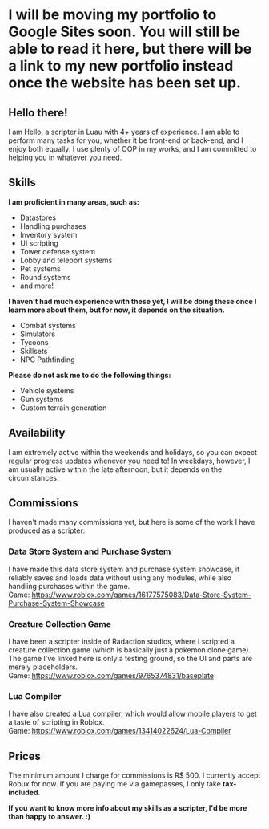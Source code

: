# I will be moving my portfolio to Google Sites soon. You will still be able to read it here, but there will be a link to my new portfolio instead once the website has been set up.

## Hello there!
I am Hello, a scripter in Luau with 4+ years of experience. I am able to perform many tasks for you, whether it be front-end or back-end, and I enjoy both equally. I use plenty of OOP in my works, and I am committed to helping you in whatever you need.

## Skills
**I am proficient in many areas, such as:**
* Datastores
* Handling purchases
* Inventory system
* UI scripting
* Tower defense system
* Lobby and teleport systems
* Pet systems
* Round systems
* and more!

**I haven't had much experience with these yet, I will be doing these once I learn more about them, but for now, it depends on the situation.**
* Combat systems
* Simulators
* Tycoons
* Skillsets
* NPC Pathfinding

**Please do not ask me to do the following things:**
* Vehicle systems
* Gun systems
* Custom terrain generation

## Availability

I am extremely active within the weekends and holidays, so you can expect regular progress updates whenever you need to! In weekdays, however, I am usually active within the late afternoon, but it depends on the circumstances.

## Commissions
I haven't made many commissions yet, but here is some of the work I have produced as a scripter:

### Data Store System and Purchase System
I have made this data store system and purchase system showcase, it reliably saves and loads data without using any modules, while also handling purchases within the game.
<br> Game: https://www.roblox.com/games/16177575083/Data-Store-System-Purchase-System-Showcase

### Creature Collection Game
I have been a scripter inside of Radaction studios, where I scripted a creature collection game (which is basically just a pokemon clone game). The game I've linked here is only a testing ground, so the UI and parts are merely placeholders.
<br> Game: https://www.roblox.com/games/9765374831/baseplate

### Lua Compiler
I have also created a Lua compiler, which would allow mobile players to get a taste of scripting in Roblox. 
<br> Game: https://www.roblox.com/games/13414022624/Lua-Compiler

## Prices

The minimum amount I charge for commissions is R$ 500.
I currently accept Robux for now. If you are paying me via gamepasses, I only take **tax-included**.

**If you want to know more info about my skills as a scripter, I'd be more than happy to answer. :)**



<!--
**HelloTheNoob/HelloTheNoob** is a ✨ _special_ ✨ repository because its `README.md` (this file) appears on your GitHub profile.

Here are some ideas to get you started:

- 🔭 I’m currently working on ...
- 🌱 I’m currently learning ...
- 👯 I’m looking to collaborate on ...
- 🤔 I’m looking for help with ...
- 💬 Ask me about ...
- 📫 How to reach me: ...
- 😄 Pronouns: ...
- ⚡ Fun fact: ...
-->
